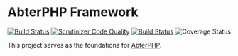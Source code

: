 # AbterPHP Framework

[![Build Status](https://github.com/abterphp/framework/actions/workflows/ci.yml/badge.svg?branch=main)](https://github.com/abterphp/framework/actions)
[![Scrutinizer Code Quality](https://scrutinizer-ci.com/g/abterphp/framework/badges/quality-score.png?b=main)](https://scrutinizer-ci.com/g/abterphp/framework/?branch=main)
[![Build Status](https://scrutinizer-ci.com/g/abterphp/framework/badges/build.png?b=main)](https://scrutinizer-ci.com/g/abterphp/framework/build-status/main)
![Coverage Status](https://raw.githubusercontent.com/abterphp/framework/coverage.svg)

This project serves as the foundations for [AbterPHP](https://github.com/abtercms/abterphp).
